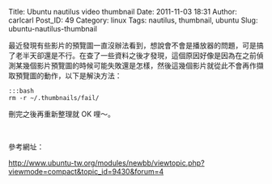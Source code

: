 Title: Ubuntu nautilus video thumbnail
Date: 2011-11-03 18:31
Author: carlcarl
Post_ID: 49
Category: linux
Tags: nautilus, thumbnail, ubuntu
Slug: ubuntu-nautilus-thumbnail

最近發現有些影片的預覽圖一直沒辦法看到，想說會不會是播放器的問題，可是搞了老半天卻還是不行。在查了一些資料之後才發現，這個原因好像是因為在之前偵測某幾個影片預覽圖的時候可能失敗還是怎樣，然後這幾個影片就從此不會再作擷取預覽圖的動作，以下是解決方法：

	:::bash
	rm -r ~/.thumbnails/fail/


刪完之後再重新整理就 OK 哩～。

 

參考網址：

<http://www.ubuntu-tw.org/modules/newbb/viewtopic.php?viewmode=compact&topic_id=9430&forum=4>
